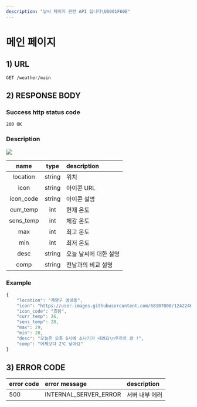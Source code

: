 ```yaml
---
description: "날씨 페이지 관련 API 입니다\U0001F60E"
---
```


# 메인 페이지

## 1\) URL

```text
GET /weather/main
```

## 2\) RESPONSE BODY

### Success http status code

`200 OK`

### Description

![](https://user-images.githubusercontent.com/68107000/124440780-f427cc00-ddb5-11eb-859f-a3d9d53492eb.png)

| name | type | description |
| :---: | :---: | :--- |
| location | string | 위치 |
| icon | string | 아이콘 URL |
| icon\_code | string | 아이콘 설명 |
| curr\_temp | int | 현재 온도 |
| sens\_temp | int | 체감 온도 |
| max | int | 최고 온도 |
| min | int | 최저 온도 |
| desc | string | 오늘 날씨에 대한 설명 |
| comp | string | 전날과의 비교 설명 |

### Example

```javascript
{
    "location": "계양구 병방동",
    "icon": "https://user-images.githubusercontent.com/68107000/124224687-19f86b00-db41-11eb-9090-d2b32f38fa67.png",
    "icon_code": "흐림",
    "curr_temp": 26,
    "sens_temp": 28,
    "max": 29,
    "min": 20,
    "desc": "오늘은 오후 6시에 소나기가 내려요\n우르르 쾅 !",
    "comp": "어제보다 2℃ 낮아요"
}
```

## 3\) ERROR CODE

| error code | error message | description |
| :--- | :--- | :--- |
| 500 | INTERNAL\_SERVER\_ERROR | 서버 내부 에러 |

